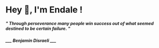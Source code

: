 <h1 title="head"> Hey 👋, I'm Endale !</h1>

**<h5><i>" Through perseverance many people win success out of what seemed destined to be certain failure. "</i></h5>**

*<b>___ Benjamin Disraeli ___</b>*
